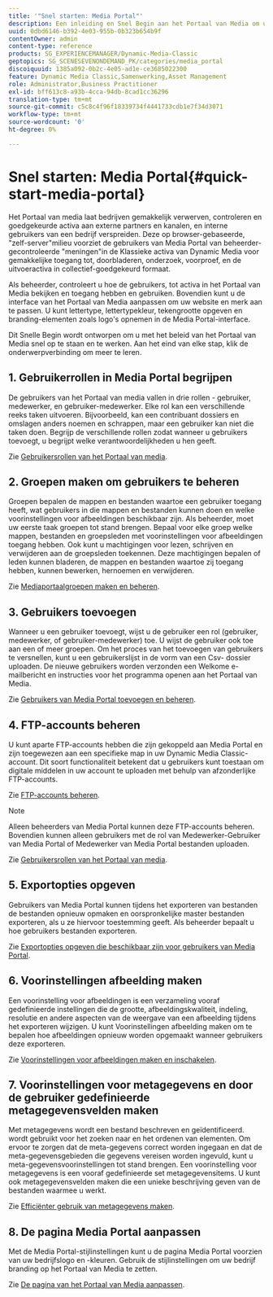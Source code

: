 ```yaml
---
title: '"Snel starten: Media Portal"'
description: Een inleiding en Snel Begin aan het Portaal van Media om u te helpen snel met de technieken en het beleid van het Portaal van Media in gebruik worden.
uuid: 0dbd6146-b392-4e03-955b-0b323b654b9f
contentOwner: admin
content-type: reference
products: SG_EXPERIENCEMANAGER/Dynamic-Media-Classic
geptopics: SG_SCENESEVENONDEMAND_PK/categories/media_portal
discoiquuid: 1385a092-0b2c-4e05-ad1e-ce3685022300
feature: Dynamic Media Classic,Samenwerking,Asset Management
role: Administrator,Business Practitioner
exl-id: bff613c8-a93b-4cca-94db-8cad1cc36296
translation-type: tm+mt
source-git-commit: c5c8c4f96f18339734f4441733cdb1e7f34d3071
workflow-type: tm+mt
source-wordcount: '0'
ht-degree: 0%

---
```


# Snel starten: Media Portal{#quick-start-media-portal}

Het Portaal van media laat bedrijven gemakkelijk verwerven, controleren en goedgekeurde activa aan externe partners en kanalen, en interne gebruikers van een bedrijf verspreiden. Deze op browser-gebaseerde, &quot;zelf-server&quot;milieu voorziet de gebruikers van Media Portal van beheerder-gecontroleerde &quot;meningen&quot;in de Klassieke activa van Dynamic Media voor gemakkelijke toegang tot, doorbladeren, onderzoek, voorproef, en de uitvoeractiva in collectief-goedgekeurd formaat.

Als beheerder, controleert u hoe de gebruikers, tot activa in het Portaal van Media bekijken en toegang hebben en gebruiken. Bovendien kunt u de interface van het Portaal van Media aanpassen om uw website en merk aan te passen. U kunt lettertype, lettertypekleur, tekengrootte opgeven en branding-elementen zoals logo&#39;s opnemen in de Media Portal-interface.

Dit Snelle Begin wordt ontworpen om u met het beleid van het Portaal van Media snel op te staan en te werken. Aan het eind van elke stap, klik de onderwerpverbinding om meer te leren.

## 1. Gebruikerrollen in Media Portal begrijpen

De gebruikers van het Portaal van media vallen in drie rollen - gebruiker, medewerker, en gebruiker-medewerker. Elke rol kan een verschillende reeks taken uitvoeren. Bijvoorbeeld, kan een contribuant dossiers en omslagen anders noemen en schrappen, maar een gebruiker kan niet die taken doen. Begrijp de verschillende rollen zodat wanneer u gebruikers toevoegt, u begrijpt welke verantwoordelijkheden u hen geeft.

Zie [Gebruikersrollen van het Portaal van media](media-portal-user-roles.md#media_portal_user_roles).

## 2. Groepen maken om gebruikers te beheren

Groepen bepalen de mappen en bestanden waartoe een gebruiker toegang heeft, wat gebruikers in die mappen en bestanden kunnen doen en welke voorinstellingen voor afbeeldingen beschikbaar zijn. Als beheerder, moet uw eerste taak groepen tot stand brengen. Bepaal voor elke groep welke mappen, bestanden en groepsleden met voorinstellingen voor afbeeldingen toegang hebben. Ook kunt u machtigingen voor lezen, schrijven en verwijderen aan de groepsleden toekennen. Deze machtigingen bepalen of leden kunnen bladeren, de mappen en bestanden waartoe zij toegang hebben, kunnen bewerken, hernoemen en verwijderen.

Zie [Mediaportaalgroepen maken en beheren](creating-media-portal-groups.md#creating_and_managing_media_portal_groups).

## 3. Gebruikers toevoegen

Wanneer u een gebruiker toevoegt, wijst u de gebruiker een rol (gebruiker, medewerker, of gebruiker-medewerker) toe. U wijst de gebruiker ook toe aan een of meer groepen. Om het proces van het toevoegen van gebruikers te versnellen, kunt u een gebruikerslijst in de vorm van een Csv- dossier uploaden. De nieuwe gebruikers worden verzonden een Welkome e-mailbericht en instructies voor het programma openen aan het Portaal van Media.

Zie [Gebruikers van Media Portal toevoegen en beheren](adding-media-portal-users.md#adding_and_managing_media_portal_users).

## 4. FTP-accounts beheren

U kunt aparte FTP-accounts hebben die zijn gekoppeld aan Media Portal en zijn toegewezen aan een specifieke map in uw Dynamic Media Classic-account. Dit soort functionaliteit betekent dat u gebruikers kunt toestaan om digitale middelen in uw account te uploaden met behulp van afzonderlijke FTP-accounts.

Zie [FTP-accounts beheren](ftp-accounts.md#managing_ftp_accounts).

>[!NOTE]
>
>Alleen beheerders van Media Portal kunnen deze FTP-accounts beheren. Bovendien kunnen alleen gebruikers met de rol van Medewerker-Gebruiker van Media Portal of Medewerker van Media Portal bestanden uploaden.

Zie [Gebruikersrollen van het Portaal van media](media-portal-user-roles.md#media_portal_user_roles).

## 5. Exportopties opgeven

Gebruikers van Media Portal kunnen tijdens het exporteren van bestanden de bestanden opnieuw opmaken en oorspronkelijke master bestanden exporteren, als u ze hiervoor toestemming geeft. Als beheerder bepaalt u hoe gebruikers bestanden exporteren.

Zie [Exportopties opgeven die beschikbaar zijn voor gebruikers van Media Portal](specifying-export-options-available-media.md#specifying_export_options_available_to_media_portal_users).

## 6. Voorinstellingen afbeelding maken

Een voorinstelling voor afbeeldingen is een verzameling vooraf gedefinieerde instellingen die de grootte, afbeeldingskwaliteit, indeling, resolutie en andere aspecten van de weergave van een afbeelding tijdens het exporteren wijzigen. U kunt Voorinstellingen afbeelding maken om te bepalen hoe afbeeldingen opnieuw worden opgemaakt wanneer gebruikers deze exporteren.

Zie [Voorinstellingen voor afbeeldingen maken en inschakelen](creating-enabling-image-presets.md#creating_and_enabling_image_presets).

## 7. Voorinstellingen voor metagegevens en door de gebruiker gedefinieerde metagegevensvelden maken

Met metagegevens wordt een bestand beschreven en geïdentificeerd. wordt gebruikt voor het zoeken naar en het ordenen van elementen. Om ervoor te zorgen dat de meta-gegevens correct worden ingegaan en dat de meta-gegevensgebieden die gegevens vereisen worden ingevuld, kunt u meta-gegevensvoorinstellingen tot stand brengen. Een voorinstelling voor metagegevens is een vooraf gedefinieerde set metagegevensitems. U kunt ook metagegevensvelden maken die een unieke beschrijving geven van de bestanden waarmee u werkt.

Zie [Efficiënter gebruik van metagegevens maken](making-efficient-metadata.md#making_more_efficient_use_of_metadata).

## 8. De pagina Media Portal aanpassen

Met de Media Portal-stijlinstellingen kunt u de pagina Media Portal voorzien van uw bedrijfslogo en -kleuren. Gebruik de stijlinstellingen om uw bedrijf branding op het Portaal van Media te zetten.

Zie [De pagina van het Portaal van Media aanpassen](customizing-media-portal-screen.md#customizing_the_media_portal_screen).
